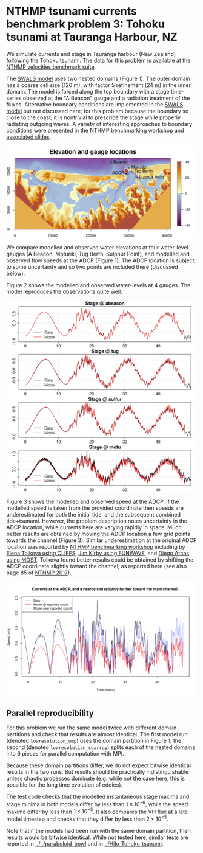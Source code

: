 # NTHMP tsunami currents benchmark problem 3: Tohoku tsunami at Tauranga Harbour, NZ

We simulate currents and stage in Tauranga harbour (New Zealand) following the Tohoku tsunami. The data for this problem is available at the [NTHMP velocities benchmark suite](http://coastal.usc.edu/currents_workshop/problems.html).

The [SWALS model](tauranga.f90) uses two nested domains (Figure 1). The outer domain has a coarse cell size (120 m), with factor 5 refinement (24 m) in the inner domain. The model is forced along the top boundary with a stage time-series observed at the "A Beacon" gauge and a radiation treatment of the fluxes. Alternative boundary conditions are implemented in the [SWALS model](tauranga.f90) but not discussed here; for this problem because the boundary so close to the coast, it is nontrivial to prescribe the stage while properly radiating outgoing waves. A variety of interesting approaches to boundary conditions were presented in the [NTHMP benchmarking workshop](https://nws.weather.gov/nthmp/documents/NTHMP_Currents_Workshop_Report.pdf) and [associated slides](http://coastal.usc.edu/currents_workshop/agenda.html).

![Figure 1: Model elevation, domain structure and gauge locations](Model_elevation_and_gauge_locations_lowresolution_coarray.png)

We compare modelled and observed water elevations at four water-level gauges (A Beacon, Moturiki, Tug Berth, Sulphur Point), and modelled and observed flow speeds at the ADCP (Figure 1). The ADCP location is subject to some uncertainty and so two points are included there (discussed below).

Figure 2 shows the modelled and observed water-levels at 4 gauges. The model reproduces the observations quite well. 

![Figure 2: Modelled and observed water levels at four gauges.](gauges_plot_lowresolution_coarray.png)

Figure 3 shows the modelled and observed speed at the ADCP. If the modelled speed is taken from the provided coordinate then speeds are underestimated for both the initial tide, and the subsequent combined tide+tsunami. However, the problem description notes uncertainty in the ADCP location, while currents here are varying rapidly in space. Much better results are obtained by moving the ADCP location a few grid points towards the channel (Figure 3). Similar underestimation at the original ADCP location was reported by [NTHMP benchmarking workshop](https://nws.weather.gov/nthmp/documents/NTHMP_Currents_Workshop_Report.pdf) including by [Elena Tolkova using CLIFFS](http://coastal.usc.edu/currents_workshop/presentations/Tolkova.pdf), [Jim Kirby using FUNWAVE](http://coastal.usc.edu/currents_workshop/presentations/Kirby.pdf), and [Diego Arcas using MOST](http://coastal.usc.edu/currents_workshop/presentations/Arcas_PMEL.pdf). Tolkova found better results could be obtained by shifting the ADCP coordinate slightly toward the channel, as reported here (see also page 85 of [NTHMP 2017](https://nws.weather.gov/nthmp/documents/NTHMP_Currents_Workshop_Report.pdf)). 

![Figure 3: Modelled and observed speed at the ADCP.](currents_lowresolution_coarray.png)

## Parallel reproducibility

For this problem we run the same model twice with different domain partitions and check that results are almost identical. The first model run (denoted `lowresolution_omp`) uses the domain partition in Figure 1; the second (denoted `lowresolution_coarray`) splits each of the nested domains into 6 pieces for parallel computation with MPI. 

Because these domain partitions differ, we do not expect bitwise identical results in the two runs. But results should be practically indistinguishable unless chaotic processes dominate (e.g. while not the case here, this is possible for the long time evolution of eddies).

The test code checks that the modelled instantaneous stage maxima and stage minima in both models differ by less than $1 \times 10^{-6}$, while the speed maxima differ by less than $1 \times 10^{-5}$. It also compares the VH flux at a late model timestep and checks that they differ by less than $2 \times 10^{-5}$. 

Note that if the models had been run with the same domain partition, then results would be bitwise identical. While not tested here, similar tests are reported in [../../paraboloid_bowl](../../paraboloid_bowl) and in [../Hilo_Tohoku_tsunami](../Hilo_Tohoku_tsunami). 
